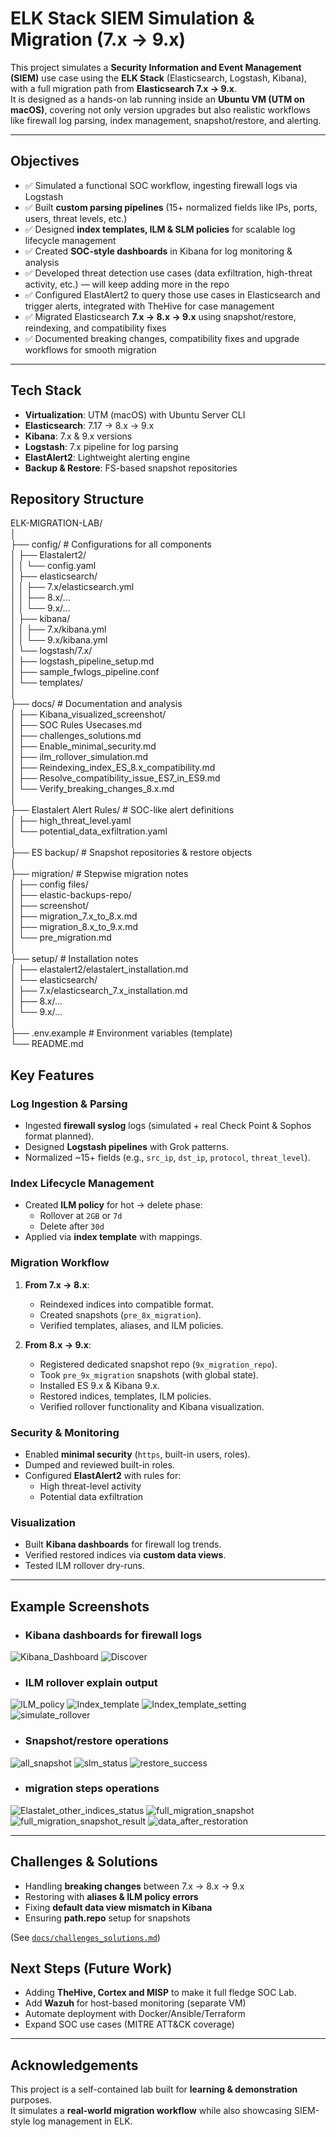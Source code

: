 
# ELK Stack SIEM Simulation & Migration (7.x → 9.x)

This project simulates a **Security Information and Event Management (SIEM)** use case using the **ELK Stack** (Elasticsearch, Logstash, Kibana), with a full migration path from **Elasticsearch 7.x → 9.x**.  
It is designed as a hands-on lab running inside an **Ubuntu VM (UTM on macOS)**, covering not only version upgrades but also realistic workflows like firewall log parsing, index management, snapshot/restore, and alerting.

---

## Objectives

- ✅ Simulated a functional SOC workflow, ingesting firewall logs via Logstash
- ✅ Built **custom parsing pipelines** (15+ normalized fields like IPs, ports, users, threat levels, etc.)
- ✅ Designed **index templates, ILM & SLM policies** for scalable log lifecycle management
- ✅ Created **SOC-style dashboards** in Kibana for log monitoring & analysis
- ✅ Developed threat detection use cases (data exfiltration, high-threat activity, etc.) — will keep adding more in the   repo
- ✅ Configured ElastAlert2 to query those use cases in Elasticsearch and trigger alerts, integrated with TheHive for case  management
- ✅ Migrated Elasticsearch **7.x → 8.x → 9.x** using snapshot/restore, reindexing, and compatibility fixes
- ✅ Documented breaking changes, compatibility fixes and upgrade workflows for smooth migration

---

## Tech Stack
- **Virtualization**: UTM (macOS) with Ubuntu Server CLI  
- **Elasticsearch**: 7.17 → 8.x → 9.x  
- **Kibana**: 7.x & 9.x versions  
- **Logstash**: 7.x pipeline for log parsing  
- **ElastAlert2**: Lightweight alerting engine  
- **Backup & Restore**: FS-based snapshot repositories 

## Repository Structure
ELK-MIGRATION-LAB/ <br>
│<br>
├── config/ # Configurations for all components<br>
│ ├── Elastalert2/<br>
│ │ └── config.yaml<br>
│ ├── elasticsearch/<br>
│ │ ├── 7.x/elasticsearch.yml<br>
│ │ ├── 8.x/...<br>
│ │ └── 9.x/...<br>
│ ├── kibana/<br>
│ │ ├── 7.x/kibana.yml<br>
│ │ └── 9.x/kibana.yml<br>
│ └── logstash/7.x/<br>
│ ├── logstash_pipeline_setup.md<br>
│ ├── sample_fwlogs_pipeline.conf<br>
│ └── templates/<br>
│<br>
├── docs/ # Documentation and analysis<br>
│ ├── Kibana_visualized_screenshot/<br>
│ ├── SOC Rules Usecases.md<br>
│ ├── challenges_solutions.md<br>
│ ├── Enable_minimal_security.md<br>
│ ├── ilm_rollover_simulation.md<br>
│ ├── Reindexing_index_ES_8.x_compatibility.md<br>
│ ├── Resolve_compatibility_issue_ES7_in_ES9.md<br>
│ └── Verify_breaking_changes_8.x.md<br>
│<br>
├── Elastalert Alert Rules/ # SOC-like alert definitions<br>
│ ├── high_threat_level.yaml<br>
│ └── potential_data_exfiltration.yaml<br>
│<br>
├── ES backup/ # Snapshot repositories & restore objects<br>
│<br>
├── migration/ # Stepwise migration notes<br>
│ ├── config files/<br>
│ ├── elastic-backups-repo/<br>
│ ├── screenshot/<br>
│ ├── migration_7.x_to_8.x.md<br>
│ ├── migration_8.x_to_9.x.md<br>
│ └── pre_migration.md<br>
│<br>
├── setup/ # Installation notes<br>
│ ├── elastalert2/elastalert_installation.md<br>
│ └── elasticsearch/<br>
│ ├── 7.x/elasticsearch_7.x_installation.md<br>
│ ├── 8.x/...<br>
│ └── 9.x/...<br>
│<br>
├── .env.example # Environment variables (template)<br>
└── README.md<br>

##  Key Features

### Log Ingestion & Parsing
- Ingested **firewall syslog** logs (simulated + real Check Point & Sophos format planned).  
- Designed **Logstash pipelines** with Grok patterns.  
- Normalized ~15+ fields (e.g., `src_ip`, `dst_ip`, `protocol`, `threat_level`).  

### Index Lifecycle Management
- Created **ILM policy** for hot → delete phase:
  - Rollover at `2GB` or `7d`  
  - Delete after `30d`  
- Applied via **index template** with mappings.  

### Migration Workflow
1. **From 7.x → 8.x**:
   - Reindexed indices into compatible format.  
   - Created snapshots (`pre_8x_migration`).  
   - Verified templates, aliases, and ILM policies.  

2. **From 8.x → 9.x**:
   - Registered dedicated snapshot repo (`9x_migration_repo`).  
   - Took `pre_9x_migration` snapshots (with global state).  
   - Installed ES 9.x & Kibana 9.x.  
   - Restored indices, templates, ILM policies.  
   - Verified rollover functionality and Kibana visualization.  

### Security & Monitoring
- Enabled **minimal security** (`https`, built-in users, roles).  
- Dumped and reviewed built-in roles.  
- Configured **ElastAlert2** with rules for:
  - High threat-level activity  
  - Potential data exfiltration  

### Visualization
- Built **Kibana dashboards** for firewall log trends.  
- Verified restored indices via **custom data views**.  
- Tested ILM rollover dry-runs.  

---

## Example Screenshots
- ### Kibana dashboards for firewall logs  
![Kibana_Dashboard](/docs/Kibana_visualized_screenshot/kibana_dashboard_image.png)
![Discover](/config/logstash/7.x/screenshot/sample_syslog_fwlog_discover.png)
- ### ILM rollover explain output  
![ILM_policy](/config/logstash/7.x/screenshot/sample_syslog_fwlog_ilm_policy.png)
![Index_template](/config/logstash/7.x/screenshot/index_template.png)
![Index_template_setting](/config/logstash/7.x/screenshot/index_template_setting.png)
![simulate_rollover](/docs/Kibana_visualized_screenshot/simulate_rollover_syslog_fwlogs.png)
- ### Snapshot/restore operations  
![all_snapshot](/ES%20backup/screenshot/all_snapshot.png)
![slm_status](/ES%20backup/screenshot/slm_status.png)
![restore_success](/ES%20backup/screenshot/restoration_success.png)
- ### migration steps operations
![Elastalet_other_indices_status](/migration/screenshot/docs_count_2.png)
![full_migration_snapshot](/migration/screenshot/full_migration_snapshot_4.png)
![full_migration_snapshot_result](/migration/screenshot/full_migration_snapshot_result_5.png)
![data_after_restoration](/migration/screenshot/ES9.x_data_after_migration.png)

---

## Challenges & Solutions
- Handling **breaking changes** between 7.x → 8.x → 9.x  
- Restoring with **aliases & ILM policy errors**  
- Fixing **default data view mismatch in Kibana**  
- Ensuring **path.repo** setup for snapshots  

(See [`docs/challenges_solutions.md`](./docs/challenges_solutions.md))

## Next Steps (Future Work)
- Adding **TheHive, Cortex and MISP** to make it full fledge SOC Lab. 
- Add **Wazuh** for host-based monitoring (separate VM)  
- Automate deployment with Docker/Ansible/Terraform  
- Expand SOC use cases (MITRE ATT&CK coverage)

---

## Acknowledgements
This project is a self-contained lab built for **learning & demonstration** purposes.  
It simulates a **real-world migration workflow** while also showcasing SIEM-style log management in ELK.  
